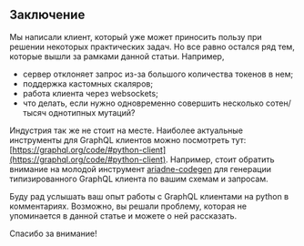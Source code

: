 ## Заключение

Мы написали клиент, который уже может приносить пользу при решении
некоторых практических задач.
Но все равно остался ряд тем, которые вышли за рамками данной статьи.
Например,

- сервер отклоняет запрос из-за большого количества токенов в нем;
- поддержка кастомных скаляров;
- работа клиента через websockets;
- что делать, если нужно одновременно совершить несколько сотен/тысяч однотипных мутаций?

Индустрия так же не стоит на месте. Наиболее актуальные инструменты для
GraphQL клиентов можно посмотреть тут: [https://graphql.org/code/#python-client](https://graphql.org/code/#python-client).
Например, стоит обратить внимание на молодой инструмент [ariadne-codegen](https://github.com/mirumee/ariadne-codegen)
для генерации типизированного GraphQL клиента по вашим схемам и запросам.

Буду рад услышать ваш опыт работы с GraphQL клиентами на python
в комментариях. Возможно, вы решали проблему, которая не упоминается в
данной статье и можете о ней рассказать.

Спасибо за внимание!
